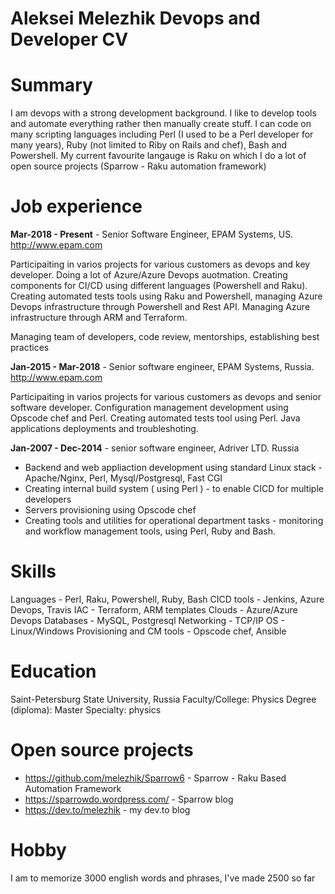 # Aleksei Melezhik Devops and Developer CV

# Summary

I am devops with a strong development background. I like to develop tools and automate everything rather then manually create stuff. I can code on many scripting languages including Perl (I used to be a Perl developer for many years), Ruby (not limited to Riby on Rails and chef), Bash and Powershell. My current favourite langauge is Raku on which I do a lot of open source projects (Sparrow - Raku automation framework)


# Job experience


**Mar-2018 - Present** - Senior Software Engineer, EPAM Systems, US. http://www.epam.com

Participaiting in varios projects for various customers as devops and key developer. Doing a lot of Azure/Azure Devops auotmation.
Creating components for CI/CD using different languages (Powershell and Raku). Creating automated tests tools using Raku and
Powershell, managing Azure Devops infrastructure through Powershell and Rest API. Managing Azure infrastructure through ARM and Terraform.

Managing team of developers, code review, mentorships, establishing best practices

**Jan-2015 - Mar-2018** - Senior software engineer, EPAM Systems, Russia. http://www.epam.com

Participaiting in varios projects for various customers as devops and senior software developer. 
Configuration management development using Opscode chef and Perl. Creating automated tests tool using Perl.
Java applications deployments and troubleshoting.


**Jan-2007 - Dec-2014** - senior software engineer, Adriver LTD. Russia

* Backend and web appliaction development using standard Linux stack - Apache/Nginx, Perl, Mysql/Postgresql, Fast CGI
* Creating internal build system ( using Perl ) - to enable CICD for multiple developers
* Servers provisioning using Opscode chef
* Creating tools and utilities for operational department tasks -  monitoring and workflow management tools, using Perl, Ruby and Bash.

# Skills

Languages - Perl, Raku, Powershell, Ruby, Bash
CICD tools - Jenkins, Azure Devops, Travis
IAC - Terraform, ARM templates
Clouds - Azure/Azure Devops
Databases - MySQL, Postgresql
Networking - TCP/IP
OS - Linux/Windows
Provisioning and CM tools - Opscode chef, Ansible


# Education

Saint-Petersburg State University, Russia
Faculty/College: Physics
Degree (diploma): Master
Specialty: physics

# Open source projects

* https://github.com/melezhik/Sparrow6 - Sparrow - Raku Based Automation Framework
* https://sparrowdo.wordpress.com/ - Sparrow blog 
* https://dev.to/melezhik - my dev.to blog

# Hobby

I am to memorize 3000 english words and phrases, I've made 2500 so far

